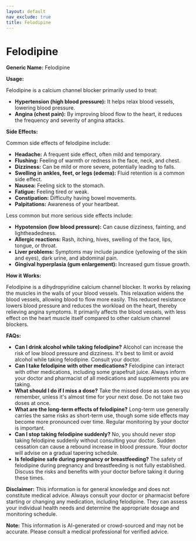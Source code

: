 ```yaml
---
layout: default
nav_exclude: true
title: Felodipine
---
```


# Felodipine

**Generic Name:** Felodipine

**Usage:**

Felodipine is a calcium channel blocker primarily used to treat:

* **Hypertension (high blood pressure):**  It helps relax blood vessels, lowering blood pressure.
* **Angina (chest pain):** By improving blood flow to the heart, it reduces the frequency and severity of angina attacks.


**Side Effects:**

Common side effects of felodipine include:

* **Headache:** A frequent side effect, often mild and temporary.
* **Flushing:**  Feeling of warmth or redness in the face, neck, and chest.
* **Dizziness:** Can be mild or more severe, potentially leading to falls.
* **Swelling in ankles, feet, or legs (edema):** Fluid retention is a common side effect.
* **Nausea:** Feeling sick to the stomach.
* **Fatigue:** Feeling tired or weak.
* **Constipation:** Difficulty having bowel movements.
* **Palpitations:**  Awareness of your heartbeat.

Less common but more serious side effects include:

* **Hypotension (low blood pressure):** Can cause dizziness, fainting, and lightheadedness.
* **Allergic reactions:**  Rash, itching, hives, swelling of the face, lips, tongue, or throat.
* **Liver problems:**  Symptoms may include jaundice (yellowing of the skin and eyes), dark urine, and abdominal pain.
* **Gingival hyperplasia (gum enlargement):** Increased gum tissue growth.


**How it Works:**

Felodipine is a dihydropyridine calcium channel blocker.  It works by relaxing the muscles in the walls of your blood vessels.  This relaxation widens the blood vessels, allowing blood to flow more easily.  This reduced resistance lowers blood pressure and reduces the workload on the heart, thereby relieving angina symptoms.  It primarily affects the blood vessels, with less effect on the heart muscle itself compared to other calcium channel blockers.

**FAQs:**

* **Can I drink alcohol while taking felodipine?**  Alcohol can increase the risk of low blood pressure and dizziness.  It's best to limit or avoid alcohol while taking felodipine.  Consult your doctor.
* **Can I take felodipine with other medications?**  Felodipine can interact with other medications, including some grapefruit juice. Always inform your doctor and pharmacist of all medications and supplements you are taking.
* **What should I do if I miss a dose?** Take the missed dose as soon as you remember, unless it's almost time for your next dose.  Do not take two doses at once.
* **What are the long-term effects of felodipine?**  Long-term use generally carries the same risks as short-term use, though some side effects may become more pronounced over time.  Regular monitoring by your doctor is important.
* **Can I stop taking felodipine suddenly?**  No, you should never stop taking felodipine suddenly without consulting your doctor.  Sudden cessation can cause a rebound increase in blood pressure.  Your doctor will advise on a gradual tapering schedule.
* **Is felodipine safe during pregnancy or breastfeeding?**  The safety of felodipine during pregnancy and breastfeeding is not fully established.  Discuss the risks and benefits with your doctor before taking it during these times.


**Disclaimer:** This information is for general knowledge and does not constitute medical advice.  Always consult your doctor or pharmacist before starting or changing any medication, including felodipine.  They can assess your individual health needs and determine the appropriate dosage and monitoring schedule.


**Note:** This information is AI-generated or crowd-sourced and may not be accurate. Please consult a medical professional for verified advice.